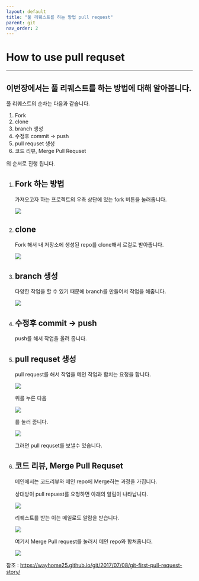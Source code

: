 ```yaml
---
layout: default
title: "풀 리퀘스트를 하는 방법 pull request"
parent: git
nav_order: 2
---
```

# How to use pull requset

---

## 이번장에서는 풀 리퀘스트를 하는 방법에 대해 알아봅니다.

풀 리퀘스트의 순차는 다음과 같습니다.

1. Fork
2. clone
3. branch 생성
4. 수정후 commit -> push
5. pull requset 생성
6. 코드 리뷰, Merge Pull Requset

의 순서로 진행 됩니다.

 1. ## Fork 하는 방법

    가져오고자 하는 프로젝트의 우측 상단에 있는 fork 버튼을 눌러줍니다.

    ![](https://github.com/C0deWave/C0deWave.github.io/blob/master/image/200522/%EC%8A%A4%ED%81%AC%EB%A6%B0%EC%83%B7%202020-05-22%20%EC%98%A4%EC%A0%84%2012.14.12.png?raw=true)

2. ## clone

    Fork 해서 내 저장소에 생성된 repo를 clone해서 로컬로 받아줍니다.

    ![](https://github.com/C0deWave/C0deWave.github.io/blob/master/image/200522/%EC%8A%A4%ED%81%AC%EB%A6%B0%EC%83%B7%202020-05-22%20%EC%98%A4%EC%A0%84%2012.16.04.png?raw=true)

3. ## branch 생성

    다양한 작업을 할 수 있기 때문에 branch를 만들어서 작업을 해줍니다.  

    ![](https://github.com/C0deWave/C0deWave.github.io/blob/master/image/200522/%EC%8A%A4%ED%81%AC%EB%A6%B0%EC%83%B7%202020-05-22%20%EC%98%A4%EC%A0%84%2012.16.33.png?raw=true)


4. ## 수정후 commit -> push

    push를 해서 작업을 올려 줍니다.


5. ## pull requset 생성

    pull request를 해서 작업을 메인 작업과 합치는 요청을 합니다.

    ![](https://github.com/C0deWave/C0deWave.github.io/blob/master/image/200522/%EC%8A%A4%ED%81%AC%EB%A6%B0%EC%83%B7%202020-05-22%20%EC%98%A4%EC%A0%84%2012.17.18.png?raw=true)

    위를 누른 다음

    ![](https://github.com/C0deWave/C0deWave.github.io/blob/master/image/200522/%EC%8A%A4%ED%81%AC%EB%A6%B0%EC%83%B7%202020-05-22%20%EC%98%A4%EC%A0%84%2012.17.41.png?raw=true)

    를 눌러 줍니다.

    ![](https://github.com/C0deWave/C0deWave.github.io/blob/master/image/200522/%EC%8A%A4%ED%81%AC%EB%A6%B0%EC%83%B7%202020-05-22%20%EC%98%A4%EC%A0%84%2012.17.58.png?raw=true)

    그러면 pull requset를 보낼수 있습니다.


6. ## 코드 리뷰, Merge Pull Requset

    메인에서는 코드리뷰와 메인 repo에 Merge하는 과정을 가집니다.

    상대방이 pull repuest를 요청하면 아래의 알림이 나타납니다.

    ![](https://github.com/C0deWave/C0deWave.github.io/blob/master/image/200522/%EC%8A%A4%ED%81%AC%EB%A6%B0%EC%83%B7%202020-05-21%20%EC%98%A4%ED%9B%84%2011.37.17.png?raw=true)    
    
    리퀘스트를 받는 이는 메일로도 알람을 받습니다.
    
    ![](https://github.com/C0deWave/C0deWave.github.io/blob/master/image/200522/%EC%8A%A4%ED%81%AC%EB%A6%B0%EC%83%B7%202020-05-21%20%EC%98%A4%ED%9B%84%2011.41.38.png?raw=true)

    여기서 Merge Pull request를 눌러서 메인 repo와 합쳐줍니다.

    ![](https://github.com/C0deWave/C0deWave.github.io/blob/master/image/200522/%EC%8A%A4%ED%81%AC%EB%A6%B0%EC%83%B7%202020-05-21%20%EC%98%A4%ED%9B%84%2011.38.53.png?raw=true)




참조 : https://wayhome25.github.io/git/2017/07/08/git-first-pull-request-story/